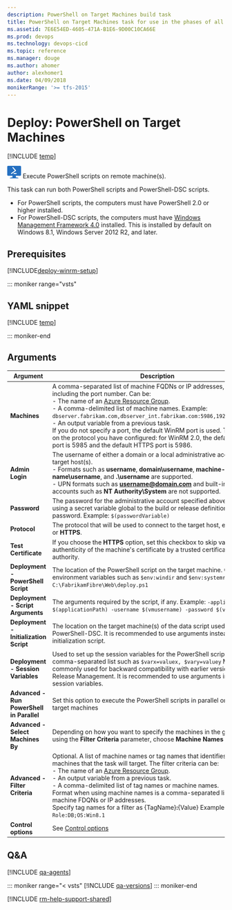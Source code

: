 ```yaml
---
description: PowerShell on Target Machines build task
title: PowerShell on Target Machines task for use in the phases of all of your build and release definitions in Microsoft VSTS and TFS
ms.assetid: 7E6E54ED-4605-471A-B1E6-9D00C10CA66E
ms.prod: devops
ms.technology: devops-cicd
ms.topic: reference
ms.manager: douge
ms.author: ahomer
author: alexhomer1
ms.date: 04/09/2018
monikerRange: '>= tfs-2015'
---
```


# Deploy: PowerShell on Target Machines

[!INCLUDE [temp](../../_shared/version-tfs-2015-rtm.md)]

![icon](_img/powershell-on-target-machines-icon.png) Execute PowerShell scripts on remote machine(s).

This task can run both PowerShell scripts and PowerShell-DSC scripts. 

* For PowerShell scripts, the computers must have PowerShell 2.0 or higher installed.
* For PowerShell-DSC scripts, the computers must have 
  [Windows Management Framework 4.0](https://www.microsoft.com/en-in/download/details.aspx?id=40855&40ddd5bd-f9e7-49a6-3526-f86656931a02=True)
  installed. This is installed by default on Windows 8.1, Windows Server 2012 R2, and later.

## Prerequisites

[!INCLUDE[deploy-winrm-setup](../_shared/deploy-winrm-setup.md)]

::: moniker range="vsts"

## YAML snippet

[!INCLUDE [temp](../_shared/yaml/PowerShellOnTargetMachinesV3.3.md)]

::: moniker-end

## Arguments

| Argument | Description |
| -------- | ----------- |
| **Machines** | A comma-separated list of machine FQDNs or IP addresses, optionally including the port number. Can be:<br />- The name of an <a href="https://azure.microsoft.com/en-gb/documentation/articles/resource-group-overview/">Azure Resource Group</a>.<br />- A comma-delimited list of machine names. Example: `dbserver.fabrikam.com,dbserver_int.fabrikam.com:5986,192.168.34:5986`<br />- An output variable from a previous task.<br />If you do not specify a port, the default WinRM port is used. This depends on the protocol you have configured: for WinRM 2.0, the default HTTP port is 5985 and the default HTTPS port is 5986. |
| **Admin Login** | The username of either a domain or a local administrative account on the target host(s).<br />- Formats such as **username**, **domain\username**, **machine-name\username**, and **.\username** are supported.<br />- UPN formats such as **username@domain.com** and built-in system accounts such as **NT Authority\System** are not supported. |
| **Password** | The password for the administrative account specified above. Consider using a secret variable global to the build or release definition to  hide the password. Example: `$(passwordVariable)` |
| **Protocol** | The protocol that will be used to connect to the target host, either **HTTP** or **HTTPS**. |
| **Test Certificate** | If you choose the **HTTPS** option, set this checkbox to skip validating the authenticity of the machine's certificate by a trusted certification authority. |
| **Deployment - PowerShell Script** | The location of the PowerShell script on the target machine. Can include environment variables such as `$env:windir` and `$env:systemroot` Example: `C:\FabrikamFibre\Web\deploy.ps1` |
| **Deployment - Script Arguments** | The arguments required by the script, if any. Example: `-applicationPath $(applicationPath) -username $(vmusername) -password $(vmpassword)` |
| **Deployment - Initialization Script** | The location on the target machine(s) of the data script used by PowerShell-DSC. It is recommended to use arguments instead of an initialization script. |
| **Deployment - Session Variables** | Used to set up the session variables for the PowerShell scripts. A comma-separated list such as `$varx=valuex, $vary=valuey` Most commonly used for backward compatibility with earlier versions of Release Management. It is recommended to use arguments instead of session variables. |
| **Advanced - Run PowerShell in Parallel** | Set this option to execute the PowerShell scripts in parallel on all the target machines |
| **Advanced - Select Machines By** | Depending on how you want to specify the machines in the group when using the **Filter Criteria** parameter, choose **Machine Names** or **Tags**. |
| **Advanced - Filter Criteria** | Optional. A list of machine names or tag names that identifies the machines that the task will target. The filter criteria can be:<br />- The name of an <a href="https://azure.microsoft.com/en-gb/documentation/articles/resource-group-overview/">Azure Resource Group</a>.<br />- An output variable from a previous task.<br />- A comma-delimited list of tag names or machine names.<br />Format when using machine names is a comma-separated list of the machine FDQNs or IP addresses.<br />Specify tag names for a filter as {TagName}<strong>:</strong>{Value} Example: `Role:DB;OS:Win8.1` |
| **Control options** | See [Control options](../../process/tasks.md#controloptions) |

## Q&A
<!-- BEGINSECTION class="md-qanda" -->

[!INCLUDE [qa-agents](../../_shared/qa-agents.md)]

::: moniker range="< vsts"
[!INCLUDE [qa-versions](../../_shared/qa-versions.md)]
::: moniker-end

<!-- ENDSECTION -->

[!INCLUDE [rm-help-support-shared](../../_shared/rm-help-support-shared.md)]
